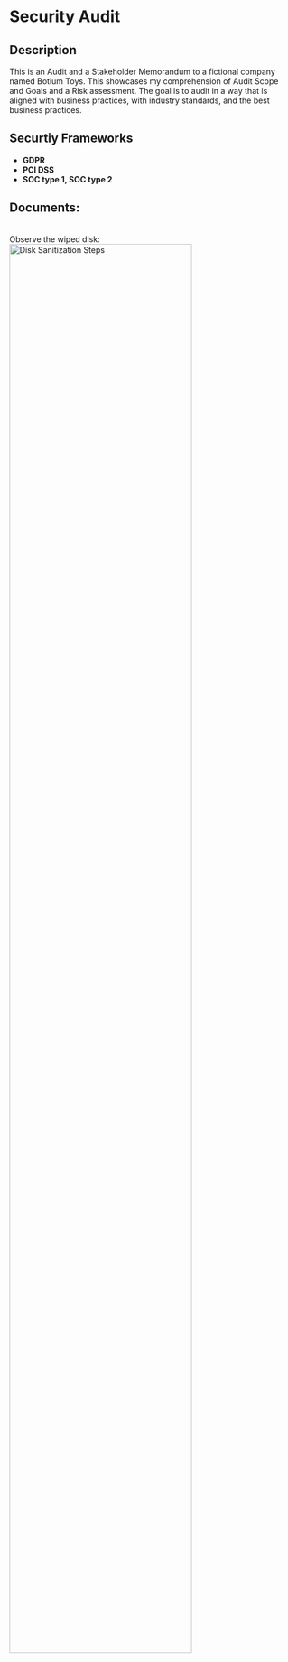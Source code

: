 <h1>Security Audit</h1>

<h2>Description</h2>
This is an Audit and a Stakeholder Memorandum to a fictional company named Botium Toys. This showcases my comprehension of Audit Scope and Goals and a Risk assessment. The goal is to audit in a way that is aligned with business practices, with industry standards, and the best business practices. 
<br />


<h2>Securtiy Frameworks</h2>

- <b>GDPR</b> 
- <b>PCI DSS</b>
- <b>SOC type 1, SOC type 2</b>

<h2>Documents:</h2>

<br />
Observe the wiped disk:  <br/>
<img src="https://i.imgur.com/AeZkvFQ.png" height="80%" width="80%" alt="Disk Sanitization Steps"/>
</p>

<!--
 ```diff
- text in red
+ text in green
! text in orange
# text in gray
@@ text in purple (and bold)@@
```
--!>
